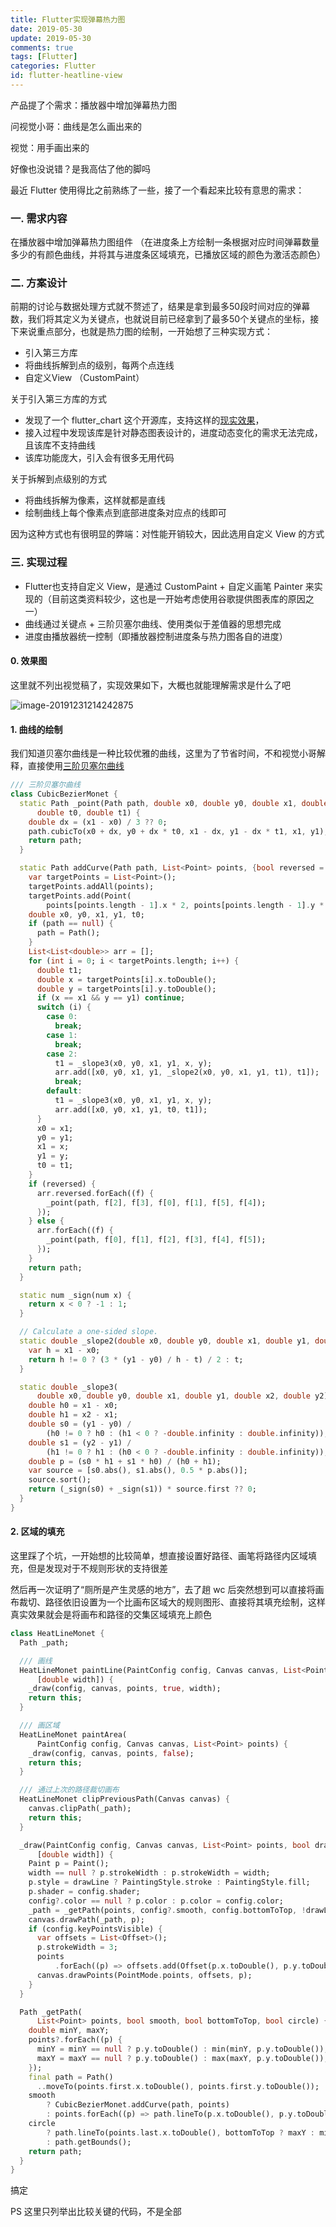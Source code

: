 ```yaml
---
title: Flutter实现弹幕热力图
date: 2019-05-30
update: 2019-05-30
comments: true
tags: [Flutter]
categories: Flutter
id: flutter-heatline-view
---
```


产品提了个需求：播放器中增加弹幕热力图

问视觉小哥：曲线是怎么画出来的

视觉：用手画出来的

好像也没说错？是我高估了他的脚吗

<!---more--->

最近 Flutter 使用得比之前熟练了一些，接了一个看起来比较有意思的需求：

### 一. 需求内容

在播放器中增加弹幕热力图组件 （在进度条上方绘制一条根据对应时间弹幕数量多少的有颜色曲线，并将其与进度条区域填充，已播放区域的颜色为激活态颜色）

### 二. 方案设计

前期的讨论与数据处理方式就不赘述了，结果是拿到最多50段时间对应的弹幕数，我们将其定义为关键点，也就说目前已经拿到了最多50个关键点的坐标，接下来说重点部分，也就是热力图的绘制，一开始想了三种实现方式：

- 引入第三方库
- 将曲线拆解到点的级别，每两个点连线
- 自定义View （CustomPaint）

关于引入第三方库的方式

- 发现了一个 flutter_chart 这个开源库，支持这样的[现实效果](https://google.github.io/charts/flutter/gallery.html)，
- 接入过程中发现该库是针对静态图表设计的，进度动态变化的需求无法完成，且该库不支持曲线
- 该库功能庞大，引入会有很多无用代码

关于拆解到点级别的方式

- 将曲线拆解为像素，这样就都是直线
- 绘制曲线上每个像素点到底部进度条对应点的线即可  

因为这种方式也有很明显的弊端：对性能开销较大，因此选用自定义 View 的方式

### 三. 实现过程

- Flutter也支持自定义 View，是通过 CustomPaint + 自定义画笔 Painter 来实现的（目前这类资料较少，这也是一开始考虑使用谷歌提供图表库的原因之一）  
- 曲线通过关键点 + 三阶贝塞尔曲线、使用类似于差值器的思想完成
- 进度由播放器统一控制（即播放器控制进度条与热力图各自的进度）  

#### 0. 效果图

这里就不列出视觉稿了，实现效果如下，大概也就能理解需求是什么了吧

![image-20191231214242875](../images/image-20191231214242875.png)



#### 1. 曲线的绘制

我们知道贝塞尔曲线是一种比较优雅的曲线，这里为了节省时间，不和视觉小哥解释，直接使用[三阶贝塞尔曲线](https://en.wikipedia.org/wiki/Cubic_Hermite_spline#Representations)

```dart
/// 三阶贝塞尔曲线
class CubicBezierMonet {
  static Path _point(Path path, double x0, double y0, double x1, double y1,
      double t0, double t1) {
    double dx = (x1 - x0) / 3 ?? 0;
    path.cubicTo(x0 + dx, y0 + dx * t0, x1 - dx, y1 - dx * t1, x1, y1);
    return path;
  }

  static Path addCurve(Path path, List<Point> points, {bool reversed = false}) {
    var targetPoints = List<Point>();
    targetPoints.addAll(points);
    targetPoints.add(Point(
        points[points.length - 1].x * 2, points[points.length - 1].y * 2));
    double x0, y0, x1, y1, t0;
    if (path == null) {
      path = Path();
    }
    List<List<double>> arr = [];
    for (int i = 0; i < targetPoints.length; i++) {
      double t1;
      double x = targetPoints[i].x.toDouble();
      double y = targetPoints[i].y.toDouble();
      if (x == x1 && y == y1) continue;
      switch (i) {
        case 0:
          break;
        case 1:
          break;
        case 2:
          t1 = _slope3(x0, y0, x1, y1, x, y);
          arr.add([x0, y0, x1, y1, _slope2(x0, y0, x1, y1, t1), t1]);
          break;
        default:
          t1 = _slope3(x0, y0, x1, y1, x, y);
          arr.add([x0, y0, x1, y1, t0, t1]);
      }
      x0 = x1;
      y0 = y1;
      x1 = x;
      y1 = y;
      t0 = t1;
    }
    if (reversed) {
      arr.reversed.forEach((f) {
        _point(path, f[2], f[3], f[0], f[1], f[5], f[4]);
      });
    } else {
      arr.forEach((f) {
        _point(path, f[0], f[1], f[2], f[3], f[4], f[5]);
      });
    }
    return path;
  }

  static num _sign(num x) {
    return x < 0 ? -1 : 1;
  }

  // Calculate a one-sided slope.
  static double _slope2(double x0, double y0, double x1, double y1, double t) {
    var h = x1 - x0;
    return h != 0 ? (3 * (y1 - y0) / h - t) / 2 : t;
  }

  static double _slope3(
      double x0, double y0, double x1, double y1, double x2, double y2) {
    double h0 = x1 - x0;
    double h1 = x2 - x1;
    double s0 = (y1 - y0) /
        (h0 != 0 ? h0 : (h1 < 0 ? -double.infinity : double.infinity));
    double s1 = (y2 - y1) /
        (h1 != 0 ? h1 : (h0 < 0 ? -double.infinity : double.infinity));
    double p = (s0 * h1 + s1 * h0) / (h0 + h1);
    var source = [s0.abs(), s1.abs(), 0.5 * p.abs()];
    source.sort();
    return (_sign(s0) + _sign(s1)) * source.first ?? 0;
  }
}
```

#### 2. 区域的填充

这里踩了个坑，一开始想的比较简单，想直接设置好路径、画笔将路径内区域填充，但是发现对于不规则形状的支持很差

然后再一次证明了“厕所是产生灵感的地方”，去了趟 wc 后突然想到可以直接将画布裁切、路径依旧设置为一个比画布区域大的规则图形、直接将其填充绘制，这样真实效果就会是将画布和路径的交集区域填充上颜色

```dart
class HeatLineMonet {
  Path _path;

  /// 画线
  HeatLineMonet paintLine(PaintConfig config, Canvas canvas, List<Point> points,
      [double width]) {
    _draw(config, canvas, points, true, width);
    return this;
  }

  /// 画区域
  HeatLineMonet paintArea(
      PaintConfig config, Canvas canvas, List<Point> points) {
    _draw(config, canvas, points, false);
    return this;
  }

  /// 通过上次的路径裁切画布
  HeatLineMonet clipPreviousPath(Canvas canvas) {
    canvas.clipPath(_path);
    return this;
  }

  _draw(PaintConfig config, Canvas canvas, List<Point> points, bool drawLine,
      [double width]) {
    Paint p = Paint();
    width == null ? p.strokeWidth : p.strokeWidth = width;
    p.style = drawLine ? PaintingStyle.stroke : PaintingStyle.fill;
    p.shader = config.shader;
    config?.color == null ? p.color : p.color = config.color;
    _path = _getPath(points, config?.smooth, config.bottomToTop, !drawLine);
    canvas.drawPath(_path, p);
    if (config.keyPointsVisible) {
      var offsets = List<Offset>();
      p.strokeWidth = 3;
      points
          .forEach((p) => offsets.add(Offset(p.x.toDouble(), p.y.toDouble())));
      canvas.drawPoints(PointMode.points, offsets, p);
    }
  }

  Path _getPath(
      List<Point> points, bool smooth, bool bottomToTop, bool circle) {
    double minY, maxY;
    points?.forEach((p) {
      minY = minY == null ? p.y.toDouble() : min(minY, p.y.toDouble());
      maxY = maxY == null ? p.y.toDouble() : max(maxY, p.y.toDouble());
    });
    final path = Path()
      ..moveTo(points.first.x.toDouble(), points.first.y.toDouble());
    smooth
        ? CubicBezierMonet.addCurve(path, points)
        : points.forEach((p) => path.lineTo(p.x.toDouble(), p.y.toDouble()));
    circle
        ? path.lineTo(points.last.x.toDouble(), bottomToTop ? maxY : minY)
        : path.getBounds();
    return path;
  }
}
```

搞定

PS 这里只列举出比较关键的代码，不是全部





